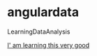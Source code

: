 angulardata
===========

LearningDataAnalysis

[ I' am learning this very good](http://www.angular.nl)
